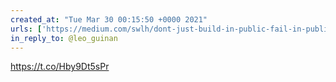 ```yaml
---
created_at: "Tue Mar 30 00:15:50 +0000 2021"
urls: ['https://medium.com/swlh/dont-just-build-in-public-fail-in-public-815155985da2']
in_reply_to: @leo_guinan
---
```


https://t.co/Hby9Dt5sPr